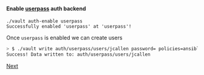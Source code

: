 
#### Enable [userpass](https://www.vaultproject.io/docs/auth/userpass.html) auth backend
```
./vault auth-enable userpass
Successfully enabled 'userpass' at 'userpass'!
```
Once `userpass` is enabled we can create users
```bash
> $ ./vault write auth/userpass/users/jcallen password= policies=ansible
Success! Data written to: auth/userpass/users/jcallen
```


[Next](4_write_read_example.md)
